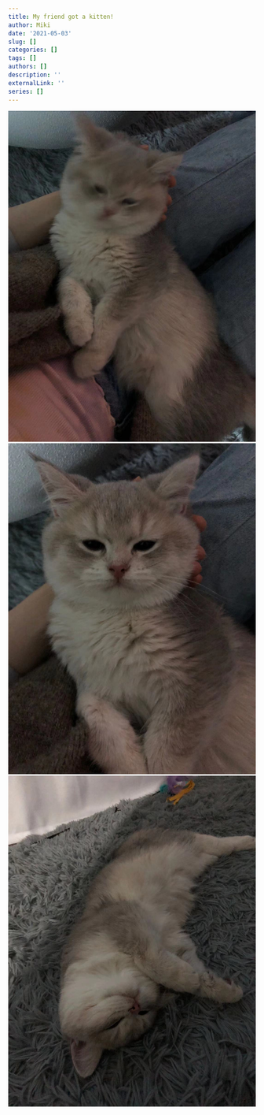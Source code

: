 ```yaml
---
title: My friend got a kitten!
author: Miki
date: '2021-05-03'
slug: []
categories: []
tags: []
authors: []
description: ''
externalLink: ''
series: []
---
```

![Look at this cutie!](images/cat1.jpg)
![](images/cat2.jpg)
![](images/cat3.jpg)
